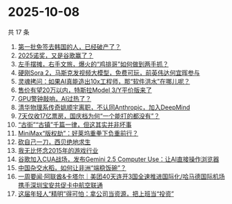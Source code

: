 # 2025-10-08

共 17 条

<!-- BEGIN 36KR -->
<!-- 最后更新时间 2025-10-08 22:09:42 +0800 -->
1. [第一批免签去韩国的人，已经破产了？](https://36kr.com/p/3499844300463241)
1. [2025诺奖，又是谷歌赢了？](https://36kr.com/p/3499178311883913)
1. [左手摆摊，右手文旅，爆火的“鸡排哥”如何做到两手抓？](https://36kr.com/p/3499198016265091)
1. [硬刚Sora 2，马斯克发视频大模型，免费可玩，前英伟达何宜晖参与](https://36kr.com/p/3500082032712581)
1. [灵魂拷问：如果AI真能造出10x工程师，那“软件洪水”在哪儿呢？](https://36kr.com/p/3469559389181317)
1. [售价有望20万以内，特斯拉Model 3/Y平价版来了](https://36kr.com/p/3499867586043015)
1. [GPU警钟敲响，AI过热了？](https://36kr.com/p/3499909351775107)
1. [清华物理系传奇姚顺宇离职，不认同Anthropic，加入DeepMind](https://36kr.com/p/3500031225830533)
1. [7天仅收17亿票房，国庆档为何“一个能打的都没有”？](https://36kr.com/p/3499231840770951)
1. [“古街”“古镇”千篇一律，但这其实并非坏事](https://36kr.com/p/3499935716138112)
1. [MiniMax“版权劫”：好莱坞重拳下负重前行？](https://36kr.com/p/3499784950602882)
1. [砍自己一刀，西贝绝地求生](https://36kr.com/p/3500085658508423)
1. [我无比怀念2015年的游戏行业](https://36kr.com/p/3500019354279042)
1. [谷歌加入CUA战场，发布Gemini 2.5 Computer Use：让AI直接操作浏览器](https://36kr.com/p/3499977975339904)
1. [中国杂交水稻，如何让非洲“端稳饭碗”？](https://36kr.com/p/3500024330230665)
1. [一周要闻·阿联酋&卡塔尔｜美团40天连开3国全速推进国际化/哈马德国际机场携手深圳宝安共促卡中航空联通](https://36kr.com/p/3500258601983108)
1. [这届年轻人“精明”得可怕：拿公司当资源，把上班当“投资”](https://36kr.com/p/3468806427170432)
<!-- END 36KR -->